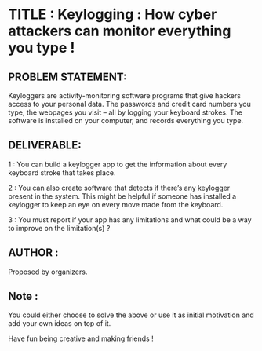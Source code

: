 # TITLE : Keylogging : How cyber attackers can monitor everything you type !  

## PROBLEM STATEMENT: 
Keyloggers are activity-monitoring software programs that give hackers access to your personal data. The passwords and credit card numbers you type, the webpages you visit – all by logging your keyboard strokes. The software is installed on your computer, and records everything you type.

## DELIVERABLE: 

 1 : You can build a keylogger app to get the information about every keyboard stroke that takes place. 

 2 : You can also create software that detects if there’s any keylogger present in the system. This might be helpful if someone has installed a keylogger to keep an eye on every move made from the keyboard.

 3 : You must report if your app has any limitations and what could be a way to improve on the limitation(s) ? 

## AUTHOR : 
Proposed by organizers. 

## Note : 
You could either choose to solve the above or use it as initial motivation and add your own ideas on top of it. 

Have fun being creative and making friends ! 
